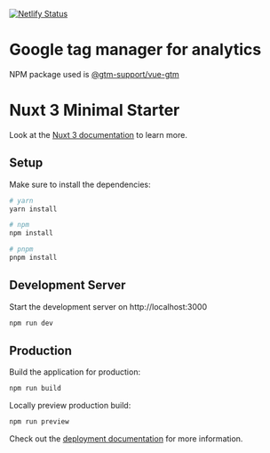 [![Netlify Status](https://api.netlify.com/api/v1/badges/ceec82e1-cfab-4cb3-8414-cc1dddcded27/deploy-status)](https://app.netlify.com/sites/thunderous-pastelito-103c45/deploys)

# Google tag manager for analytics
NPM package used is [@gtm-support/vue-gtm](https://www.npmjs.com/package/@gtm-support/vue-gtm)

# Nuxt 3 Minimal Starter

Look at the [Nuxt 3 documentation](https://nuxt.com/docs/getting-started/introduction) to learn more.

## Setup

Make sure to install the dependencies:

```bash
# yarn
yarn install

# npm
npm install

# pnpm
pnpm install
```

## Development Server

Start the development server on http://localhost:3000

```bash
npm run dev
```

## Production

Build the application for production:

```bash
npm run build
```

Locally preview production build:

```bash
npm run preview
```

Check out the [deployment documentation](https://nuxt.com/docs/getting-started/deployment) for more information.
